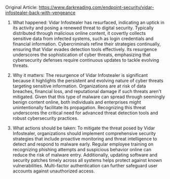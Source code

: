 Original Article: https://www.darkreading.com/endpoint-security/vidar-infostealer-back-with-vengeance

1) What happened: Vidar Infostealer has resurfaced, indicating an uptick in its activity and posing a renewed threat to digital security. Typically distributed through malicious online content, it covertly collects sensitive data from infected systems, such as login credentials and financial information. Cybercriminals refine their strategies continually, ensuring that Vidar evades detection tools effectively. Its resurgence underscores the sophistication of cyber threats, emphasizing that cybersecurity defenses require continuous updates to tackle evolving threats.

2) Why it matters: The resurgence of Vidar Infostealer is significant because it highlights the persistent and evolving nature of cyber threats targeting sensitive information. Organizations are at risk of data breaches, financial loss, and reputational damage if such threats aren't mitigated. Given that this type of malware can spread through seemingly benign content online, both individuals and enterprises might unintentionally facilitate its propagation. Recognizing this threat underscores the critical need for advanced threat detection tools and robust cybersecurity practices.

3) What actions should be taken: To mitigate the threat posed by Vidar Infostealer, organizations should implement comprehensive security strategies that include proactive monitoring and threat intelligence to detect and respond to malware early. Regular employee training on recognizing phishing attempts and suspicious behavior online can reduce the risk of malware entry. Additionally, updating software and security patches timely across all systems helps protect against known vulnerabilities. Multi-factor authentication can further safeguard user accounts against unauthorized access.